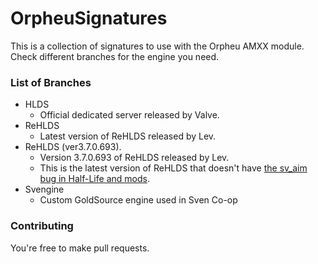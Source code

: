 # OrpheuSignatures
This is a collection of signatures to use with the Orpheu AMXX module.
Check different branches for the engine you need.
### List of Branches
- HLDS
  - Official dedicated server released by Valve.
- ReHLDS
  - Latest version of ReHLDS released by Lev.
- ReHLDS (ver3.7.0.693).
  - Version 3.7.0.693 of ReHLDS released by Lev.
  - This is the latest version of ReHLDS that doesn't have [the sv_aim bug in Half-Life and mods](https://github.com/dreamstalker/rehlds/issues/763).
- Svengine
  - Custom GoldSource engine used in Sven Co-op
### Contributing
You're free to make pull requests.
